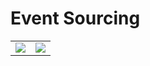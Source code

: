 # Event Sourcing

<table>
	<tr>
		<td>
			<a href="https://dl.circleci.com/status-badge/redirect/gh/ocoda/event-sourcing/tree/master">
				<img src="https://dl.circleci.com/status-badge/img/gh/ocoda/event-sourcing/tree/master.svg?style=shield&circle-token=a100516020508c3af55331a6000b671c6bc94f62">
			</a>
		</td>
		<td>
			<a href="https://codecov.io/gh/ocoda/event-sourcing">
				<img src="https://codecov.io/gh/ocoda/event-sourcing/branch/master/graph/badge.svg?token=D6BRXUY0J8">
			</a>
		</td>
	</tr>
</table>